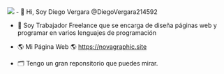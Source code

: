 <img src="https://www.googleapis.com/drive/v3/files/11yvP8uSmssqrd0piU5Pn1IBRf7qXrzOy?alt=media&key=AIzaSyBFHimHWDyLOtcNJjA268KwRLhsBuckUxc">
- 👋 Hi, Soy Diego Vergara  @DiegoVergara214592

- 👀 Soy Trabajador Freelance que se encarga de diseña páginas web y programar en varios lenguajes de programación

- 🌎 Mi Página Web 🌎 https://novagraphic.site
- 🗂 Tengo un gran reponsitorio que puedes mirar.

<!---
DiegoVergara214592/DiegoVergara214592 is a ✨ special ✨ repository because its `README.md` (this file) appears on your GitHub profile.
You can click the Preview link to take a look at your changes.
--->

